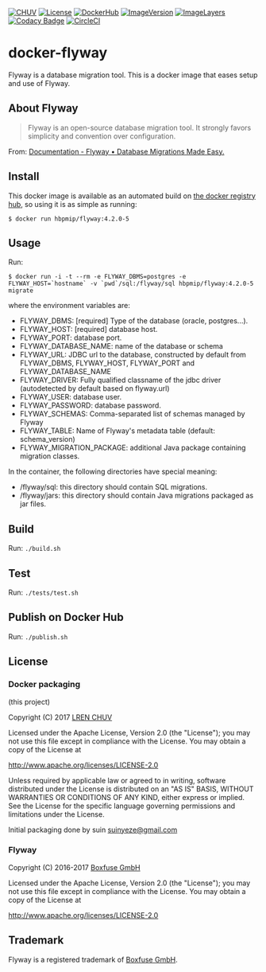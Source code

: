 [![CHUV](https://img.shields.io/badge/CHUV-LREN-AF4C64.svg)](https://www.unil.ch/lren/en/home.html) [![License](https://img.shields.io/badge/license-Apache--2.0-blue.svg)](https://github.com/LREN-CHUV/docker-flyway/blob/master/LICENSE) [![DockerHub](https://img.shields.io/badge/docker-hbpmip%2Fflyway-008bb8.svg)](https://hub.docker.com/r/hbpmip/flyway/) [![ImageVersion](https://images.microbadger.com/badges/version/hbpmip/flyway.svg)](https://hub.docker.com/r/hbpmip/flyway/tags "hbpmip/flyway image tags") [![ImageLayers](https://images.microbadger.com/badges/image/hbpmip/flyway.svg)](https://microbadger.com/#/images/hbpmip/flyway "hbpmip/flyway on microbadger") [![Codacy Badge](https://api.codacy.com/project/badge/Grade/2d3708919dc9411fa37941a679780ff1)](https://www.codacy.com/app/hbp-mip/docker-flyway?utm_source=github.com&amp;utm_medium=referral&amp;utm_content=LREN-CHUV/docker-flyway&amp;utm_campaign=Badge_Grade) [![CircleCI](https://circleci.com/gh/LREN-CHUV/docker-flyway/tree/master.svg?style=svg)](https://circleci.com/gh/LREN-CHUV/docker-flyway/tree/master)


# docker-flyway

Flyway is a database migration tool.
This is a docker image that eases setup and use of Flyway.

## About Flyway

> Flyway is an open-source database migration tool. It strongly favors simplicity and convention over configuration.

From: [Documentation - Flyway • Database Migrations Made Easy.](http://flywaydb.org/documentation/)

## Install

This docker image is available as an automated build on [the docker registry hub](https://registry.hub.docker.com/u/hbpmip/flyway/), so using it is as simple as running:


```console
$ docker run hbpmip/flyway:4.2.0-5
```

## Usage

Run:
```console
$ docker run -i -t --rm -e FLYWAY_DBMS=postgres -e FLYWAY_HOST=`hostname` -v `pwd`/sql:/flyway/sql hbpmip/flyway:4.2.0-5 migrate
```

where the environment variables are:

* FLYWAY_DBMS: [required] Type of the database (oracle, postgres...).
* FLYWAY_HOST: [required] database host.
* FLYWAY_PORT: database port.
* FLYWAY_DATABASE_NAME: name of the database or schema
* FLYWAY_URL: JDBC url to the database, constructed by default from FLYWAY_DBMS, FLYWAY_HOST, FLYWAY_PORT and FLYWAY_DATABASE_NAME
* FLYWAY_DRIVER: Fully qualified classname of the jdbc driver (autodetected by default based on flyway.url)
* FLYWAY_USER: database user.
* FLYWAY_PASSWORD: database password.
* FLYWAY_SCHEMAS: Comma-separated list of schemas managed by Flyway
* FLYWAY_TABLE: Name of Flyway's metadata table (default: schema_version)
* FLYWAY_MIGRATION_PACKAGE: additional Java package containing migration classes.

In the container, the following directories have special meaning:

* /flyway/sql: this directory should contain SQL migrations.
* /flyway/jars: this directory should contain Java migrations packaged as jar files.

## Build

Run: `./build.sh`

## Test

Run: `./tests/test.sh`

## Publish on Docker Hub

Run: `./publish.sh`

## License

### Docker packaging

(this project)

Copyright (C) 2017 [LREN CHUV](https://www.unil.ch/lren/en/home.html)

Licensed under the Apache License, Version 2.0 (the "License");
you may not use this file except in compliance with the License.
You may obtain a copy of the License at

http://www.apache.org/licenses/LICENSE-2.0

Unless required by applicable law or agreed to in writing, software
distributed under the License is distributed on an "AS IS" BASIS,
WITHOUT WARRANTIES OR CONDITIONS OF ANY KIND, either express or implied.
See the License for the specific language governing permissions and
limitations under the License.

Initial packaging done by suin <suinyeze@gmail.com>

### Flyway

Copyright (C) 2016-2017 [Boxfuse GmbH](https://boxfuse.com)

Licensed under the Apache License, Version 2.0 (the "License");
you may not use this file except in compliance with the License.
You may obtain a copy of the License at

http://www.apache.org/licenses/LICENSE-2.0

## Trademark
Flyway is a registered trademark of [Boxfuse GmbH](https://boxfuse.com).
